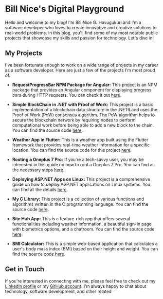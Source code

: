 # Bill Nice's Digital Playground

Hello and welcome to my blog! I'm Bill Nice G. Havugukuri and I'm a software developer who loves to create innovative and creative solutions to real-world problems. In this blog, you'll find some of my most notable public projects that showcase my skills and passion for technology. Let's dive in!

## My Projects

I've been fortunate enough to work on a wide range of projects in my career as a software developer. Here are just a few of the projects I'm most proud of:

- **RequestProgressBar NPM Package for Angular:** This project is an NPM package that provides an Angular component for displaying progress bars during HTTP requests. You can check it out [here](https://www.npmjs.com/package/@billnice/request-progress-bar).

- **Simple BlockChain in .NET with Proof of Work:** This project is a basic implementation of a blockchain data structure in the .NET6 and uses the Proof of Work (PoW) consensus algorithm. The PoW algorithm helps to secure the blockchain network by requiring nodes to perform computational work before being able to add a new block to the chain. You can find the source code [here](https://github.com/billnice250/BlockChain).

- **Weather App in Flutter:** This is a weather app built using the Flutter framework that provides real-time weather information for a specific location. You can find the source code for this project [here](https://github.com/billnice250/tempo).

- **Rooting a Oneplus 7 Pro:** If you're a tech-savvy user, you may be interested in this guide on how to root a Oneplus 7 Pro. You can find all the necessary steps [here](https://github.com/billnice250/OnePlus7pro-install-twrp-magisk-root).

- **Deploying ASP.NET Apps on Linux:** This project is a comprehensive guide on how to deploy ASP.NET applications on Linux systems. You can find all the details [here](https://github.com/billnice250/billnice250.github.io/blob/main/aspnet6_Fedora_nginx.md).

- **My C Library:** This project is a collection of various functions and algorithms written in the C programming language. You can find the source code [here](https://github.com/billnice250/MyC_libary).

- **Bite Hub App:** This is a feature-rich app that offers several functionalities including weather information, a beautiful sign-in page with biometrics options, and a chatroom. You can find the source code [here](https://github.com/billnice250/bite).

- **BMI Calculator:** This is a simple web-based application that calculates a user's body mass index (BMI) based on their height and weight. You can find the source code [here](https://github.com/billnice250/bmi_calculator).



## Get in Touch

If you're interested in connecting with me, please feel free to check out my [LinkedIn profile](https://www.linkedin.com/in/bill-nice/) or my [GitHub account](https://github.com/billnice250). I'm always happy to chat about technology, software development, and other related

